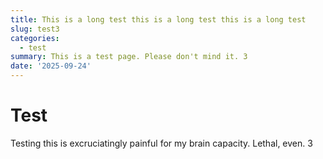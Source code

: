 ```yaml
---
title: This is a long test this is a long test this is a long test
slug: test3
categories:
  - test
summary: This is a test page. Please don't mind it. 3
date: '2025-09-24'
---
```


# Test

Testing this is excruciatingly painful for my brain capacity. Lethal, even. 3
